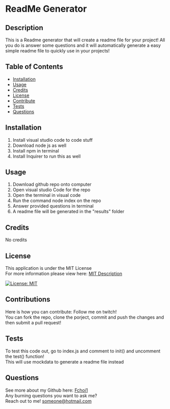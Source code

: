 # ReadMe Generator

## Description
This is a Readme generator that will create a readme file for your project! All you do is answer some questions and it will automatically generate a easy simple readme file to quickly use in your projects!

## Table of Contents
  * [Installation](#installation)
  * [Usage](#usage)
  * [Credits](#credits)
  * [License](#license)
  * [Contribute](#contributions)
  * [Tests](#tests)
  * [Questions](#questions)

## Installation
  1. Install visual studio code to code stuff 
  2. Download node js as well  
  3. Install npm in terminal 
  4. Install Inquirer to run this as well

## Usage
  1. Download github repo onto computer 
  2. Open visual studio Code for the repo 
  3. Open the terminal in visual code 
  4. Run the command node index on the repo 
  5. Answer provided questions in terminal 
  6. A readme file will be generated in the "results" folder

## Credits
No credits

## License
This application is under the MIT License  
For more information please view here: [MIT Description](https://choosealicense.com/licenses/mit/)

[![License: MIT](https://img.shields.io/badge/License-MIT-yellow.svg)](https://opensource.org/licenses/MIT)

## Contributions
Here is how you can contribute: Follow me on twitch! <br> You can fork the repo, clone the porject, commit and push the changes and then submit a pull request!

## Tests
  To test this code out, go to index.js and comment to init() and uncomment the test() function! <br> This will use mockdata to generate a readme file instead

## Questions

See more about my Github here:  [Fchoi1](https://www.github.com/Fchoi1)  
Any burning questions you want to ask me?  
Reach out to me! [someone@hotmail.com](mailto:someone@hotmail.com)
